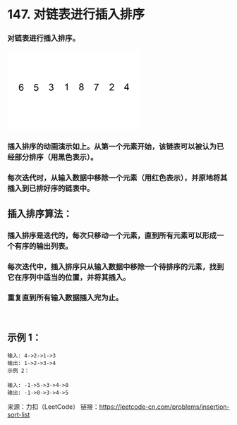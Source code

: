 # 147. 对链表进行插入排序
### 对链表进行插入排序。
![avatar](./Insertion-sort-example-300px.gif)
### 插入排序的动画演示如上。从第一个元素开始，该链表可以被认为已经部分排序（用黑色表示）。
### 每次迭代时，从输入数据中移除一个元素（用红色表示），并原地将其插入到已排好序的链表中。

## 插入排序算法：
### 插入排序是迭代的，每次只移动一个元素，直到所有元素可以形成一个有序的输出列表。
### 每次迭代中，插入排序只从输入数据中移除一个待排序的元素，找到它在序列中适当的位置，并将其插入。
### 重复直到所有输入数据插入完为止。
 

## 示例 1：
```
输入: 4->2->1->3
输出: 1->2->3->4
示例 2：

输入: -1->5->3->4->0
输出: -1->0->3->4->5
```
来源：力扣（LeetCode）
链接：https://leetcode-cn.com/problems/insertion-sort-list